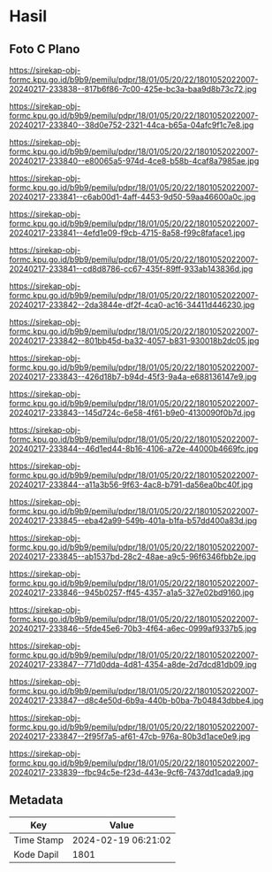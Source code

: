# Hasil

## Foto C Plano

https://sirekap-obj-formc.kpu.go.id/b9b9/pemilu/pdpr/18/01/05/20/22/1801052022007-20240217-233838--817b6f86-7c00-425e-bc3a-baa9d8b73c72.jpg

https://sirekap-obj-formc.kpu.go.id/b9b9/pemilu/pdpr/18/01/05/20/22/1801052022007-20240217-233840--38d0e752-2321-44ca-b65a-04afc9f1c7e8.jpg

https://sirekap-obj-formc.kpu.go.id/b9b9/pemilu/pdpr/18/01/05/20/22/1801052022007-20240217-233840--e80065a5-974d-4ce8-b58b-4caf8a7985ae.jpg

https://sirekap-obj-formc.kpu.go.id/b9b9/pemilu/pdpr/18/01/05/20/22/1801052022007-20240217-233841--c6ab00d1-4aff-4453-9d50-59aa46600a0c.jpg

https://sirekap-obj-formc.kpu.go.id/b9b9/pemilu/pdpr/18/01/05/20/22/1801052022007-20240217-233841--4efd1e09-f9cb-4715-8a58-f99c8faface1.jpg

https://sirekap-obj-formc.kpu.go.id/b9b9/pemilu/pdpr/18/01/05/20/22/1801052022007-20240217-233841--cd8d8786-cc67-435f-89ff-933ab143836d.jpg

https://sirekap-obj-formc.kpu.go.id/b9b9/pemilu/pdpr/18/01/05/20/22/1801052022007-20240217-233842--2da3844e-df2f-4ca0-ac16-34411d446230.jpg

https://sirekap-obj-formc.kpu.go.id/b9b9/pemilu/pdpr/18/01/05/20/22/1801052022007-20240217-233842--801bb45d-ba32-4057-b831-930018b2dc05.jpg

https://sirekap-obj-formc.kpu.go.id/b9b9/pemilu/pdpr/18/01/05/20/22/1801052022007-20240217-233843--426d18b7-b94d-45f3-9a4a-e688136147e9.jpg

https://sirekap-obj-formc.kpu.go.id/b9b9/pemilu/pdpr/18/01/05/20/22/1801052022007-20240217-233843--145d724c-6e58-4f61-b9e0-4130090f0b7d.jpg

https://sirekap-obj-formc.kpu.go.id/b9b9/pemilu/pdpr/18/01/05/20/22/1801052022007-20240217-233844--46d1ed44-8b16-4106-a72e-44000b4669fc.jpg

https://sirekap-obj-formc.kpu.go.id/b9b9/pemilu/pdpr/18/01/05/20/22/1801052022007-20240217-233844--a11a3b56-9f63-4ac8-b791-da56ea0bc40f.jpg

https://sirekap-obj-formc.kpu.go.id/b9b9/pemilu/pdpr/18/01/05/20/22/1801052022007-20240217-233845--eba42a99-549b-401a-b1fa-b57dd400a83d.jpg

https://sirekap-obj-formc.kpu.go.id/b9b9/pemilu/pdpr/18/01/05/20/22/1801052022007-20240217-233845--ab1537bd-28c2-48ae-a9c5-96f6346fbb2e.jpg

https://sirekap-obj-formc.kpu.go.id/b9b9/pemilu/pdpr/18/01/05/20/22/1801052022007-20240217-233846--945b0257-ff45-4357-a1a5-327e02bd9160.jpg

https://sirekap-obj-formc.kpu.go.id/b9b9/pemilu/pdpr/18/01/05/20/22/1801052022007-20240217-233846--5fde45e6-70b3-4f64-a6ec-0999af9337b5.jpg

https://sirekap-obj-formc.kpu.go.id/b9b9/pemilu/pdpr/18/01/05/20/22/1801052022007-20240217-233847--771d0dda-4d81-4354-a8de-2d7dcd81db09.jpg

https://sirekap-obj-formc.kpu.go.id/b9b9/pemilu/pdpr/18/01/05/20/22/1801052022007-20240217-233847--d8c4e50d-6b9a-440b-b0ba-7b04843dbbe4.jpg

https://sirekap-obj-formc.kpu.go.id/b9b9/pemilu/pdpr/18/01/05/20/22/1801052022007-20240217-233847--2f95f7a5-af61-47cb-976a-80b3d1ace0e9.jpg

https://sirekap-obj-formc.kpu.go.id/b9b9/pemilu/pdpr/18/01/05/20/22/1801052022007-20240217-233839--fbc94c5e-f23d-443e-9cf6-7437dd1cada9.jpg


## Metadata

| Key        | Value               |
| ---------- | ------------------- |
| Time Stamp | 2024-02-19 06:21:02 |
| Kode Dapil | 1801                |



